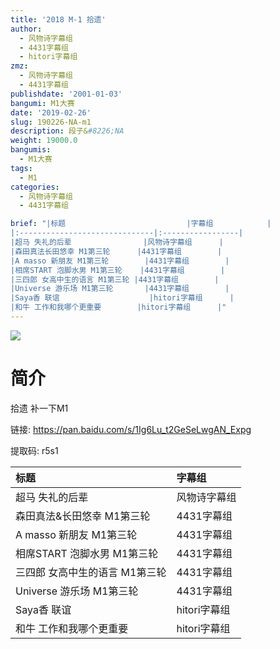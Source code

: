```yaml
---
title: '2018 M-1 拾遗'
author:
  - 风物诗字幕组
  - 4431字幕组
  - hitori字幕组
zmz: 
  - 风物诗字幕组
  - 4431字幕组
publishdate: '2001-01-03'
bangumi: M1大赛
date: '2019-02-26'
slug: 190226-NA-m1
description: 段子&#8226;NA
weight: 19000.0
bangumis:
  - M1大赛
tags:
  - M1
categories:
  - 风物诗字幕组
  - 4431字幕组

brief: "|标题                           |字幕组            |
|:------------------------------|:-----------------|
|超马 失礼的后辈                |风物诗字幕组      |
|森田真法长田悠幸 M1第三轮      |4431字幕组        |
|A masso 新朋友 M1第三轮        |4431字幕组        |
|相席START 泡脚水男 M1第三轮    |4431字幕组        |
|三四郎 女高中生的语言 M1第三轮 |4431字幕组        |
|Universe 游乐场 M1第三轮       |4431字幕组        |
|Saya香 联谊                    |hitori字幕组      |
|和牛 工作和我哪个更重要        |hitori字幕组      |"
---
```

![](https://i.imgur.com/aPevZwG.png)
# 简介  

拾遗 补一下M1

链接: https://pan.baidu.com/s/1Ig6Lu_t2GeSeLwgAN_Expg 

提取码: r5s1 


|标题                           |字幕组            |
|:------------------------------|:-----------------|
|超马 失礼的后辈                |风物诗字幕组      |
|森田真法&长田悠幸 M1第三轮     |4431字幕组        |
|A masso 新朋友 M1第三轮        |4431字幕组        |
|相席START 泡脚水男 M1第三轮    |4431字幕组        |
|三四郎 女高中生的语言 M1第三轮 |4431字幕组        |
|Universe 游乐场 M1第三轮       |4431字幕组        |
|Saya香 联谊                    |hitori字幕组      |
|和牛 工作和我哪个更重要        |hitori字幕组      |
